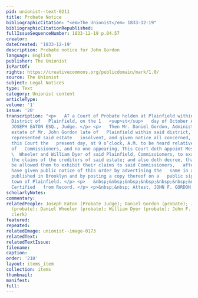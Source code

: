 ```yaml
---
pid: unionist--text-0211
title: Probate Notice
bibliographicCitation: "<em>The Unionist</em> 1833-12-19"
bibliographicCitationRepublished: 
fullIssueSequenceNumber: 1833-12-19 p.04.57
creator: 
dateCreated: '1833-12-19'
description: Probate notice for John Gordon
language: English
publisher: The Unionist
IsPartOf: 
rights: https://creativecommons.org/publicdomain/mark/1.0/
source: The Unionist
subject: Legal Notices
type: Text
category: Unionist content
articleType: 
volume: '1'
issue: '20'
transcription: "<p>   AT a Court of Probate holden at Plainfield within and for the
  District of   Plainfield, on the 1   <sup>st</sup>   day of October A.D. 1833, Present,
  JOSEPH EATON ESQ., Judge. </p> <p>   Then Mr. Daniel Gordon, Administrator on the
  estate of Mr. John Gordon late of   Plainfield within said district, deceased, having
  represented said estate   insolvent, and given notice all concerned, to appear before
  this Court the   present day, at 9 o’clock, A.M. to be heard relative to the appointment
  of   Commissioners, and no one appearing, This Court doth appoint Messrs. Daniel
  \  Wheeler and William Dyer of said Plainfield, Commissioners, to examine and   adjust
  the claims of the creditors of said estate; and also doth decree, that   six months
  be allowed them to exhibit their claims to said Commissioners,   after they shall
  have given public notice of this order by advertising the   same in a news-paper
  published in Brooklyn and by posting a copy thereof on a   public sign post in said
  town of Plainfield. </p> <p>   &nbsp;&nbsp;&nbsp;&nbsp;&nbsp;&nbsp;&nbsp;&nbsp;&nbsp;&nbsp;&nbsp;
  Certified   from Record. </p> <p>&nbsp;&nbsp; Attest, JOHN F. GORDON, Clerk.</p> "
scholarlyNotes: 
commentary: 
relatedPeople: Joseph Eaton (Probate Judge); Daniel Gordon (probate); John Gordon
  (probate); Daniel Wheeler (probate); William Dyer (probate); John F. Gordon (probate
  clerk)
featured: 
repeated: 
relatedImage: unionist--image-0173
relatedText: 
relatedTextIssue: 
filename: 
caption: 
order: '210'
layout: items_item
collection: items
thumbnail: 
manifest: 
full: 
---
```

